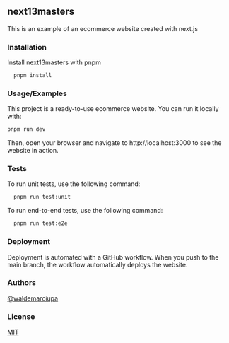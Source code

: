 ## next13masters

This is an example of an ecommerce website created with next.js

### Installation

Install next13masters with pnpm

```bash
  pnpm install
```

### Usage/Examples

This project is a ready-to-use ecommerce website. You can run it locally with:

```bash
pnpm run dev
```

Then, open your browser and navigate to http://localhost:3000 to see the website in action.

### Tests

To run unit tests, use the following command:

```bash
  pnpm run test:unit
```

To run end-to-end tests, use the following command:

```bash
  pnpm run test:e2e
```

### Deployment

Deployment is automated with a GitHub workflow. When you push to the main branch, the workflow automatically deploys the website.

### Authors

[@waldemarciupa](https://github.com/waldemarciupa)

### License

[MIT](https://choosealicense.com/licenses/mit/)
